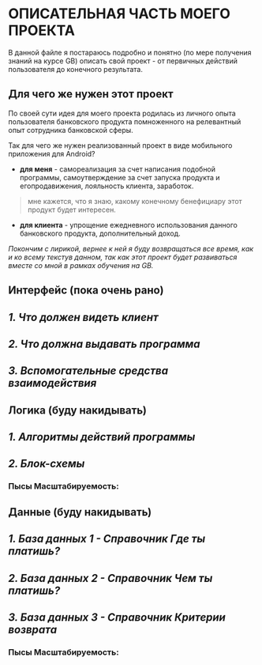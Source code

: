 # ОПИСАТЕЛЬНАЯ ЧАСТЬ МОЕГО ПРОЕКТА
В данной файле я постараюсь подробно и понятно (по мере получения знаний на курсе GB) описать свой проект - от первичных действий пользователя до конечного результата. 
## Для чего же нужен этот проект
По своей сути идея для моего проекта родилась из личного опыта пользователя банковского продукта помноженного на релевантный опыт сотрудника банковской сферы.

Так для чего же нужен реализованный проект в виде мобильного приложения для Android?
* __для меня__ - самореализация за счет написания подобной программы, самоутверждение за счет запуска продукта и егопродавижения, лояльность клиента, заработок.
>мне кажется, что я знаю, какому конечному бенефициару этот продукт будет интересен. 
* __для клиента__ - упрощение ежедневного использования данного банковского продукта, дополнительный доход. 

_Покончим с лирикой, вернее к ней я буду возвращаться все время, как и ко всему текстув данном, так как этот проект будет развиваться вместе со мной в рамках обучения на GB._

## __Интерфейс__ (пока очень рано)
## _1. Что должен видеть клиент_
## _2. Что должна выдавать программа_
## _3. Вспомогательные средства взаимодействия_

## __Логика__ (буду накидывать)
## _1. Алгоритмы действий программы_
## _2. Блок-схемы_
### Пысы Масштабируемость:

## __Данные__ (буду накидывать)
## _1. База данных 1 - Справочник Где ты платишь?_
## _2. База данных 2 - Справочник Чем ты платишь?_
## _3. База данных 3 - Справочник Критерии возврата_
### Пысы Масштабируемость:
